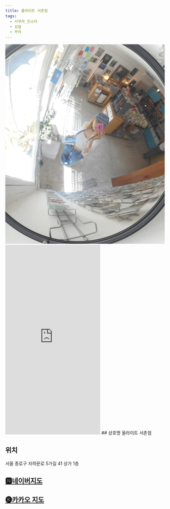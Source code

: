 ```yaml
---
title: 올라이트 서촌점
tags:
  - 사쿠라_인스타
  - 상점
  - 꾸라
---
```

<img src="assets/1741351018.jpg">

<iframe src="https://www.instagram.com/p/C76FngaS_vq/embed" frameborder="0" scrolling="auto" allowtransparency="true" height="600"></iframe>
## 상호명
올라이트 서촌점

## 위치
서울 종로구 자하문로 5가길 41 상가 1층


## [🅽네이버지도](https://naver.me/FLyT8zDI)

## [🅚카카오 지도](https://place.map.kakao.com/1661573479)